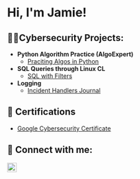 <h1>Hi, I'm Jamie! 
  
<h2>👨‍💻Cybersecurity Projects:</h2>

- <b>Python Algorithm Practice (AlgoExpert)</b>
  - [Praciting Algos in Python](https://github.com/JamieD7/Python-Algorithm.git)
- <b>SQL Queries through Linux CL</b>
  - [SQL with Filters](https://github.com/JamieD7/SQL-Queries.git) 
- <b>Logging</b>
  - [Incident Handlers Journal](https://github.com/JamieD7/Incident-Handlers-Journal.git)

<h2>🥇 Certifications</h2>

- [Google Cybersecurity Certificate](https://www.coursera.org/professional-certificates/google-cybersecurity?utm_medium=sem&utm_source=gg&utm_campaign=B2C_NAMER_google-cybersecurity_google_FTCOF_professional-certificates_country-US&campaignid=20086358053&adgroupid=147458924814&device=c&keyword=google%20cybersecurity%20certificate&matchtype=b&network=g&devicemodel=&adposition=&creativeid=695198799116&hide_mobile_promo&gad_source=1&gbraid=0AAAAADdKX6ahJiyF5zod8tTQ8JgRW5Jre&gclid=Cj0KCQiAlsy5BhDeARIsABRc6Zt_wB6x3ggDQ4YDgzQjDYqcw0NdKHvoog3POEGkHtOyZ6ZOd9yTB9saAhjhEALw_wcB)
 
<h2> 🤳 Connect with me:</h2>

[<img align="left" alt="JamieDeMasi | LinkedIn" width="22px" src="https://cdn.jsdelivr.net/npm/simple-icons@v3/icons/linkedin.svg" />][linkedin]

[linkedin]: https://www.linkedin.com/in/jamie-demasi-4bb616248/


<!--
**JamieD7/JamieD7** is a ✨ _special_ ✨ repository because its `README.md` (this file) appears on your GitHub profile.

Here are some ideas to get you started:

- 🔭 I’m currently working on ...
- 🌱 I’m currently learning ...
- 👯 I’m looking to collaborate on ...
- 🤔 I’m looking for help with ...
- 💬 Ask me about ...
- 📫 How to reach me: ...
- 😄 Pronouns: ...
- ⚡ Fun fact: ...
-->
